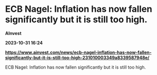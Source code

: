 # ECB Nagel: Inflation has now fallen significantly but it is still too high.
**AInvest**

**2023-10-31 16:24**

**https://www.ainvest.com/news/ecb-nagel-inflation-has-now-fallen-significantly-but-it-is-still-too-high-231010003349a8339587948e/**

ECB Nagel: Inflation has now fallen significantly but it is still too high.